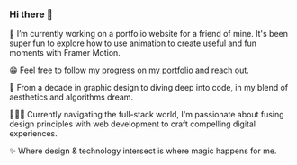 ### Hi there 👋

🔭 I’m currently working on a portfolio website for a friend of mine. It's been super fun to explore how to use animation to create useful and fun moments with Framer Motion.

😁 Feel free to follow my progress on [my portfolio](https://www.lvanni.org) and reach out.

🦄 From a decade in graphic design to diving deep into code, in my blend of aesthetics and algorithms dream.

👨🏻‍💻 Currently navigating the full-stack world, I'm passionate about fusing design principles with web development to craft compelling digital experiences.

✨ Where design & technology intersect is where magic happens for me.


<!--
**lvan-ni/lvan-ni** is a ✨ _special_ ✨ repository because its `README.md` (this file) appears on your GitHub profile.

Here are some ideas to get you started:

- 🔭 I’m currently working on ...
- 🌱 I’m currently learning ...
- 👯 I’m looking to collaborate on ...
- 🤔 I’m looking for help with ...
- 💬 Ask me about ...
- 📫 How to reach me: ...
- 😄 Pronouns: ...
- ⚡ Fun fact: ...
-->
